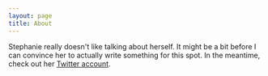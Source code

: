 ```yaml
---
layout: page
title: About
---
```


Stephanie really doesn't like talking about herself. It might be a bit before I can convince her to actually write something for this spot. In the meantime, check out her [Twitter account](http://www.twitter.com/stephiemillar).